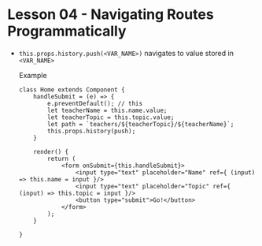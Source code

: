 # Lesson 04 - Navigating Routes Programmatically


- `this.props.history.push(<VAR_NAME>)` navigates to value stored in `<VAR_NAME>`

    Example

    ```
    class Home extends Component {
        handleSubmit = (e) => {
            e.preventDefault(); // this
            let teacherName = this.name.value;
            let teacherTopic = this.topic.value;
            let path = `teachers/${teacherTopic}/${teacherName}`;
            this.props.history(push);
        }

        render() {
            return (
                <form onSubmit={this.handleSubmit}>
                    <input type="text" placeholder="Name" ref={ (input) => this.name = input }/>
                    <input type="text" placeholder="Topic" ref={ (input) => this.topic = input }/>
                    <button type="submit">Go!</button>
                </form>
            );
        }

    }
    ```